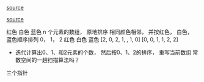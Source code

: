 [source](https://mp.weixin.qq.com/s?__biz=MzUyNjQxNjYyMg==&mid=2247483706&idx=1&sn=905f43c882a91b55fd169d812620f277&chksm=fa0e6ebbcd79e7ad8857b0dad9ad14dbaf17fe557ef56ba600cec26b2bb668df2e171431d74c&scene=21#wechat_redirect)

[source](https://blog.csdn.net/qq_40547126/article/details/82841257)

红色 白色  蓝色  n 个元素的数组， 原地排序 相同颜色相邻， 并按红色， 白色， 蓝色顺序排列
0， 1， 2 红色  白色  蓝色
[2, 0, 2, 1, , 1, 0]
[0, 0, 1, 1, 2, 2]

- 迭代计算出0、1、和2元素的个数， 然后按0、1、2的排序， 重写当前数组
常数空间的一趟扫描算法吗？

三个指针
